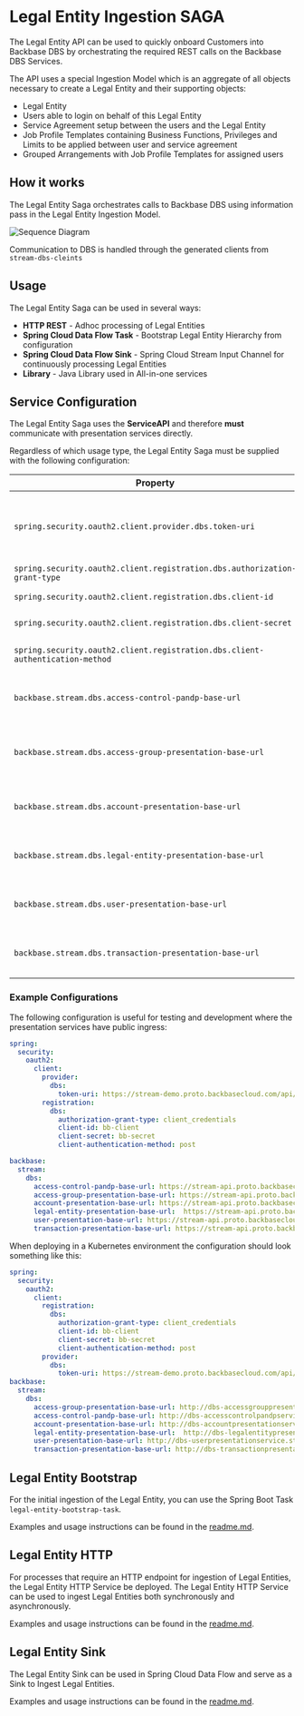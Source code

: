 # Legal Entity Ingestion SAGA

The Legal Entity API can be used to quickly onboard Customers into Backbase DBS by orchestrating the required REST calls on the Backbase DBS Services.

The API uses a special Ingestion Model which is an aggregate of all objects necessary to create a Legal Entity and their supporting objects:

* Legal Entity
* Users able to login on behalf of this Legal Entity
* Service Agreement setup between the users and the Legal Entity
* Job Profile Templates containing Business Functions, Privileges and Limits to be applied between user and service agreement
* Grouped Arrangements with Job Profile Templates for assigned users

## How it works

The Legal Entity Saga orchestrates calls to Backbase DBS using information pass in the Legal Entity Ingestion Model. 

![Sequence Diagram](docs/legal_enttiy_saga_sequence.png)

Communication to DBS is handled through the generated clients from `stream-dbs-cleints`


## Usage

The Legal Entity Saga can be used in several ways:

* **HTTP REST** - Adhoc processing of Legal Entities
* **Spring Cloud Data Flow Task** - Bootstrap Legal Entity Hierarchy from configuration
* **Spring Cloud Data Flow Sink** - Spring Cloud Stream Input Channel for continuously processing Legal Entities
* **Library** - Java Library used in All-in-one services 

## Service Configuration

The Legal Entity Saga uses the **ServiceAPI** and therefore **must** communicate with presentation services directly.
 
Regardless of which usage type, the Legal Entity Saga must be supplied with the following configuration:

| Property        | Value | Description  |
| ------------- |-------------| -----|
| `spring.security.oauth2.client.provider.dbs.token-uri`                        | https://TOKENCONVERTOR/api/token-converter/oauth/token    | The internal URL of the Platform Token Converter Service   |
| `spring.security.oauth2.client.registration.dbs.authorization-grant-type`     | client_credentials                                        | OAuth Flow  |
| `spring.security.oauth2.client.registration.dbs.client-id`                    | bb-client                                                 | OAuth Client ID |
| `spring.security.oauth2.client.registration.dbs.client-secret`                | bb-secret                                                 | OAuth Client Secret |
| `spring.security.oauth2.client.registration.dbs.client-authentication-method` | post                                                      | OAuth Authentication Method |
| `backbase.stream.dbs.access-control-pandp-base-url`                           | https://ACCESSCONTROLPANDPSERVICE/service-api/v2          | Internal URL to Access Control PandP Service |
| `backbase.stream.dbs.access-group-presentation-base-url`                      | https://ACCESSGROUPPRESENTATIONSERVICE/service-api/v2     | Internal URL to Access Group Presentation Service |
| `backbase.stream.dbs.account-presentation-base-url`                           | https://ACCOUNTPRESENTATIONSERVICE/service-api/v2         | Internal URL to Account Presentation Service |
| `backbase.stream.dbs.legal-entity-presentation-base-url`                      | https://LEGALENTITYPRESENTATIONSERVICE/service-api/v2     | Internal URL to Legal Entity Presentation Service
| `backbase.stream.dbs.user-presentation-base-url`                              | https://USERPRESENTATIONSERVICE/service-api/v2            | Internal URL to User Presentation Service |
| `backbase.stream.dbs.transaction-presentation-base-url`                       | https://TRANSACTIONPRESENTATIONSERVICE/service-api/v2     | Internal URL to Transaction Presentation Service |

### Example Configurations
The following configuration is useful for testing and development where the presentation services have public ingress:

```yaml
spring:
  security:
    oauth2:
      client:
        provider:
          dbs:
            token-uri: https://stream-demo.proto.backbasecloud.com/api/token-converter/oauth/token
        registration:
          dbs:
            authorization-grant-type: client_credentials
            client-id: bb-client
            client-secret: bb-secret
            client-authentication-method: post

backbase:
  stream:
    dbs:
      access-control-pandp-base-url: https://stream-api.proto.backbasecloud.com/accesscontrol-pandp-service/service-api/v2
      access-group-presentation-base-url: https://stream-api.proto.backbasecloud.com/accessgroup-presentation-service/service-api/v2
      account-presentation-base-url: https://stream-api.proto.backbasecloud.com/account-presentation-service/service-api/v2
      legal-entity-presentation-base-url:  https://stream-api.proto.backbasecloud.com/legalentity-presentation-service/service-api/v2
      user-presentation-base-url: https://stream-api.proto.backbasecloud.com/user-presentation-service/service-api/v2
      transaction-presentation-base-url: https://stream-api.proto.backbasecloud.com/transaction-presentation-service/service-api/v2
```

When deploying in a Kubernetes environment the configuration should look something like this:

```yaml
spring:
  security:
    oauth2:
      client:
        registration:
          dbs:
            authorization-grant-type: client_credentials
            client-id: bb-client
            client-secret: bb-secret
            client-authentication-method: post
        provider:
          dbs:
            token-uri: https://stream-demo.proto.backbasecloud.com/api/token-converter/oauth/token
backbase:
  stream:
    dbs:
      access-group-presentation-base-url: http://dbs-accessgrouppresentationservice.stream-demo.svc.cluster.local:8080/accessgroup-presentation-service/service-api/v2
      access-control-pandp-base-url: http://dbs-accesscontrolpandpservice.stream-demo.svc.cluster.local:8080/accesscontrol-pandp-service/service-api/v2
      account-presentation-base-url: http://dbs-accountpresentationservice.stream-demo.svc.cluster.local:8080/account-presentation-service/service-api/v2
      legal-entity-presentation-base-url:  http://dbs-legalentitypresentationservice.stream-demo.svc.cluster.local:8080/legalentity-presentation-service/service-api/v2
      user-presentation-base-url: http://dbs-userpresentationservice.stream-demo.svc.cluster.local:8080/user-presentation-service/service-api/v2
      transaction-presentation-base-url: http://dbs-transactionpresentationservice.stream-demo.svc.cluster.local:8080/transaction-presentation-service/service-api/v2
```

## Legal Entity Bootstrap

For the initial ingestion of the Legal Entity, you can use the Spring Boot Task `legal-entity-bootstrap-task`. 

Examples and usage instructions can be found in the [readme.md](legal-entity-bootstrap-task/readme.md).


## Legal Entity HTTP

For processes that require an HTTP endpoint for ingestion of Legal Entities, the Legal Entity HTTP Service be deployed. 
The Legal Entity HTTP Service can be used to ingest Legal Entities both synchronously and asynchronously.

Examples and usage instructions can be found in the [readme.md](legal-entity-http/readme.md).


## Legal Entity Sink

The Legal Entity Sink can be used in Spring Cloud Data Flow and serve as a Sink to Ingest Legal Entities. 

Examples and usage instructions can be found in the [readme.md](legal-entity-sink/readme.md). 